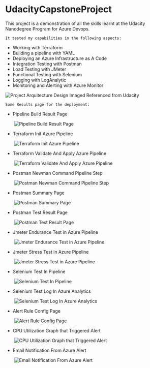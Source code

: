 # UdacityCapstoneProject

This project is a demonstration of all the skills learnt at the Udacity Nanodegree Program for Azure Devops.

`It tested my capabilities in the following aspects:`

* Working with Terraform
* Building a pipeline with YAML
* Deploying an Azure Infrastructure as A Code
* Integration Testing with Postman
* Load Testing with JMeter
* Functional Testing with Selenium
* Logging with LogAnalytic
* Monitoring and Alerting with Azure Monitor

![Project Arquitecture Design](images/project_overview.png?raw=true "CD/CI Arquitecture")
Imaged Referenced from Udacity

`Some Results page for the deployment:`

* Pipeline Build Result Page

&nbsp;&nbsp;&nbsp;&nbsp;&nbsp;&nbsp; ![Pipeline Build Result Page](images/PipelineBuildResultPage.jpg?raw=true "Pipeline Build Result Page")

* Terraform Init Azure Pipeline

&nbsp;&nbsp;&nbsp;&nbsp;&nbsp;&nbsp; ![Terraform Init Azure Pipeline](images/TerraformInitAzurePipeline.jpg?raw=true "Terraform Init Azure Pipeline")

* Terraform Validate And Apply Azure Pipeline

&nbsp;&nbsp;&nbsp;&nbsp;&nbsp;&nbsp; ![Terraform Validate And Apply Azure Pipeline](images/TerraformValidateAndApplyAzurePipeline.jpg?raw=true "Terraform Validate And Apply Azure Pipeline")

* Postman Newman Command Pipeline Step

&nbsp;&nbsp;&nbsp;&nbsp;&nbsp;&nbsp; ![Postman Newman Command Pipeline Step](images/PostmanNewmanCommandPipelineStep.jpg?raw=true "Postman Newman Command Pipeline Step")

* Postman Summary Page

&nbsp;&nbsp;&nbsp;&nbsp;&nbsp;&nbsp; ![Postman Summary Page](images/PostmanSummaryPage.jpg?raw=true "Postman Summary Page")

* Postman Test Result Page

&nbsp;&nbsp;&nbsp;&nbsp;&nbsp;&nbsp; ![Postman Test Result Page](images/PostmanTestResultPage.jpg?raw=true "Postman Test Result Page")

* Jmeter Endurance Test in Azure Pipeline

&nbsp;&nbsp;&nbsp;&nbsp;&nbsp;&nbsp; ![Jmeter Endurance Test in Azure Pipeline](images/JmeterEnduranceTestAzurePipeline.jpg?raw=true "Jmeter Endurance Test in Azure Pipeline")

* Jmeter Stress Test in Azure Pipeline

&nbsp;&nbsp;&nbsp;&nbsp;&nbsp;&nbsp; ![Jmeter Stress Test in Azure Pipeline](images/JmeterStressTestAzurePipeline.jpg?raw=true "Jmeter Stress Test in Azure Pipeline")

* Selenium Test In Pipeline

&nbsp;&nbsp;&nbsp;&nbsp;&nbsp;&nbsp; ![Selenium Test In Pipeline](images/SeleniumTestInPipeline.jpg?raw=true "Selenium Test In Pipeline")

* Selenium Test Log In Azure Analytics

&nbsp;&nbsp;&nbsp;&nbsp;&nbsp;&nbsp; ![Selenium Test Log In Azure Analytics](images/SeleniumTestLogInAzureAnalytics.jpg?raw=true "Selenium Test Log In Azure Analytic")

* Alert Rule Config Page

&nbsp;&nbsp;&nbsp;&nbsp;&nbsp;&nbsp; ![Alert Rule Config Page](images/AlertRuleConfigPage.jpg?raw=true "Alert Rule Config Page")

* CPU Utilization Graph that Triggered Alert

&nbsp;&nbsp;&nbsp;&nbsp;&nbsp;&nbsp; ![CPU Utilization Graph that Triggered Alert](images/CPUUtilizationGraph.jpg?raw=true "CPU Utilization Graph")

* Email Notification From Azure Alert

&nbsp;&nbsp;&nbsp;&nbsp;&nbsp;&nbsp; ![Email Notification From Azure Alert](images/EmailAlertFromAzureAlert.jpg?raw=true "Email Notification From Azure Alert")


